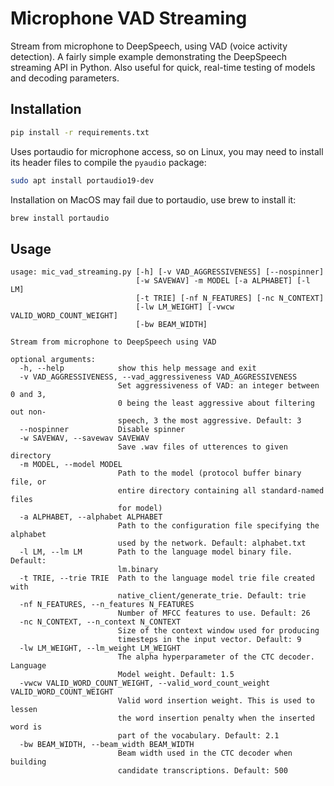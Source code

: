 # Microphone VAD Streaming

Stream from microphone to DeepSpeech, using VAD (voice activity detection). A fairly simple example demonstrating the DeepSpeech streaming API in Python. Also useful for quick, real-time testing of models and decoding parameters.

## Installation

```bash
pip install -r requirements.txt
```

Uses portaudio for microphone access, so on Linux, you may need to install its header files to compile the `pyaudio` package:

```bash
sudo apt install portaudio19-dev
```


Installation on MacOS may fail due to portaudio, use brew to install it:

```bash
brew install portaudio
```


## Usage

```
usage: mic_vad_streaming.py [-h] [-v VAD_AGGRESSIVENESS] [--nospinner]
                            [-w SAVEWAV] -m MODEL [-a ALPHABET] [-l LM]
                            [-t TRIE] [-nf N_FEATURES] [-nc N_CONTEXT]
                            [-lw LM_WEIGHT] [-vwcw VALID_WORD_COUNT_WEIGHT]
                            [-bw BEAM_WIDTH]

Stream from microphone to DeepSpeech using VAD

optional arguments:
  -h, --help            show this help message and exit
  -v VAD_AGGRESSIVENESS, --vad_aggressiveness VAD_AGGRESSIVENESS
                        Set aggressiveness of VAD: an integer between 0 and 3,
                        0 being the least aggressive about filtering out non-
                        speech, 3 the most aggressive. Default: 3
  --nospinner           Disable spinner
  -w SAVEWAV, --savewav SAVEWAV
                        Save .wav files of utterences to given directory
  -m MODEL, --model MODEL
                        Path to the model (protocol buffer binary file, or
                        entire directory containing all standard-named files
                        for model)
  -a ALPHABET, --alphabet ALPHABET
                        Path to the configuration file specifying the alphabet
                        used by the network. Default: alphabet.txt
  -l LM, --lm LM        Path to the language model binary file. Default:
                        lm.binary
  -t TRIE, --trie TRIE  Path to the language model trie file created with
                        native_client/generate_trie. Default: trie
  -nf N_FEATURES, --n_features N_FEATURES
                        Number of MFCC features to use. Default: 26
  -nc N_CONTEXT, --n_context N_CONTEXT
                        Size of the context window used for producing
                        timesteps in the input vector. Default: 9
  -lw LM_WEIGHT, --lm_weight LM_WEIGHT
                        The alpha hyperparameter of the CTC decoder. Language
                        Model weight. Default: 1.5
  -vwcw VALID_WORD_COUNT_WEIGHT, --valid_word_count_weight VALID_WORD_COUNT_WEIGHT
                        Valid word insertion weight. This is used to lessen
                        the word insertion penalty when the inserted word is
                        part of the vocabulary. Default: 2.1
  -bw BEAM_WIDTH, --beam_width BEAM_WIDTH
                        Beam width used in the CTC decoder when building
                        candidate transcriptions. Default: 500
```

